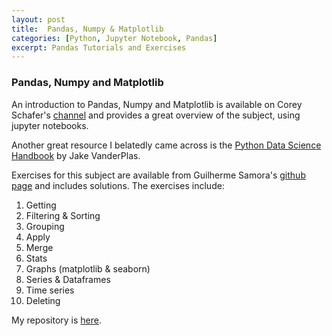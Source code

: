```yaml
---
layout: post
title:  Pandas, Numpy & Matplotlib
categories: [Python, Jupyter Notebook, Pandas]
excerpt: Pandas Tutorials and Exercises
---
```

### Pandas, Numpy and Matplotlib

An introduction to Pandas, Numpy and Matplotlib is available on Corey Schafer's [channel](https://www.youtube.com/playlist?list=PL-osiE80TeTsWmV9i9c58mdDCSskIFdDS) and provides a great overview of the subject, using jupyter notebooks.

Another great resource I belatedly came across is the [Python Data Science Handbook](https://jakevdp.github.io/PythonDataScienceHandbook/) by Jake VanderPlas. 

Exercises for this subject are available from Guilherme Samora's [github page](https://github.com/guipsamora/pandas_exercises) and includes solutions. The exercises include:

1. Getting
2. Filtering & Sorting
3. Grouping
4. Apply
5. Merge
6. Stats
7. Graphs (matplotlib & seaborn)
8. Series & Dataframes
9. Time series
10. Deleting

My repository is [here](https://github.com/mkoundo/pandas_numpy_matplotlib).
  